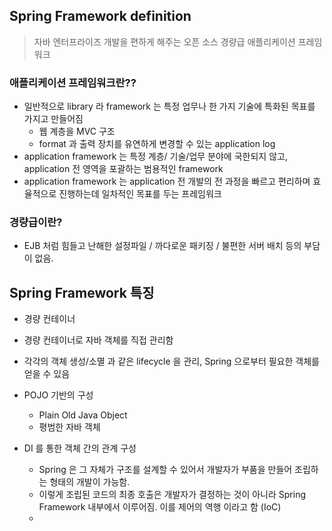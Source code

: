 ## Spring Framework definition
> 자바 엔터프라이즈 개발을 편하게 해주는 오픈 소스 경량급 애플리케이션 프레임워크

### 애플리케이션 프레임워크란??
- 일반적으로 library 라 framework 는 특정 업무나 한 가지 기술에 특화된 목표를 가지고 만들어짐
  - 웹 계층을 MVC 구조
  - format 과 출력 장치를 유연하게 변경할 수 있는 application log
- application framework 는 특정 계층/ 기술/업무 분야에 국한되지 않고, application 전 영역을 포괄하는 범용적인 framework
- application framework 는 application 전 개발의 전 과정을 빠르고 편리하며 효율적으로 진행하는데 일차적인 목표를 두는 프레임워크


### 경량급이란?
- EJB 처럼 힘들고 난해한 설정파일 / 까다로운 패키징 / 불편한 서버 배치 등의 부담이 없음.


## Spring Framework 특징
- 경량 컨테이너
 - 경량 컨테이너로 자바 객체를 직접 관리함
 - 각각의 객체 생성/소멸 과 같은 lifecycle 을 관리, Spring 으로부터 필요한 객체를 얻을 수 있음

- POJO 기반의 구성
  - Plain Old Java Object
  - 평범한 자바 객체
 
- DI 를 통한 객체 간의 관계 구성
  - Spring 은 그 자체가 구조를 설계할 수 있어서 개발자가 부품을 만들어 조립하는 형태의 개발이 가능함. 
  - 이렇게 조립된 코드의 최종 호출은 개발자가 결정하는 것이 아니라 Spring Framework 내부에서 이루어짐. 이를 제어의 역행 이라고 함 (IoC)
  - 
